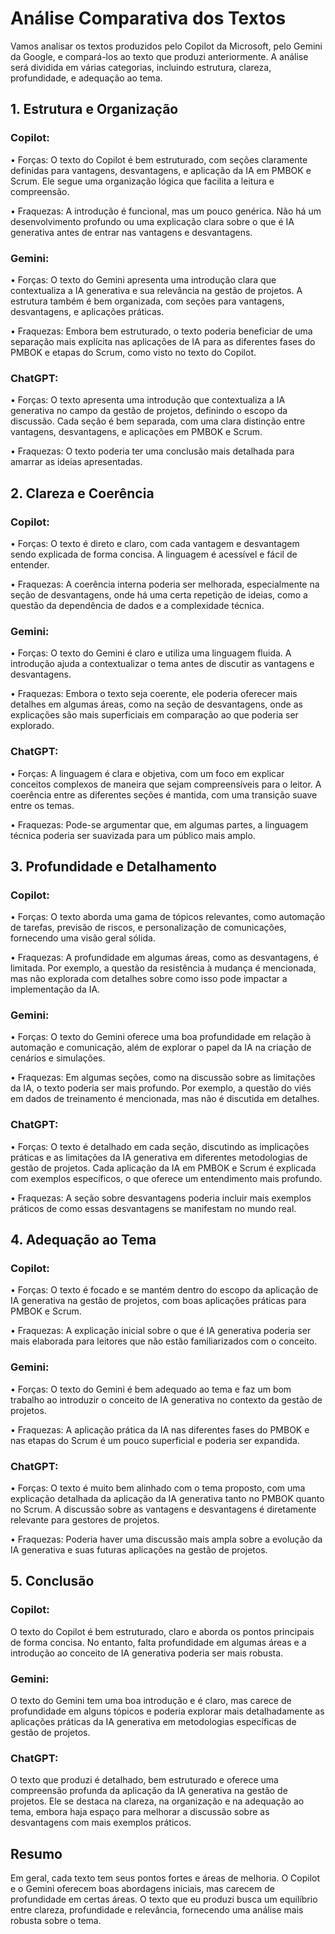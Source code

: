 # Análise Comparativa dos Textos

Vamos analisar os textos produzidos pelo Copilot da Microsoft, pelo Gemini da Google, e compará-los ao texto que produzi anteriormente. A análise será dividida em várias categorias, incluindo estrutura, clareza, profundidade, e adequação ao tema.

## 1. Estrutura e Organização
### Copilot:
•	Forças: O texto do Copilot é bem estruturado, com seções claramente definidas para vantagens, desvantagens, e aplicação da IA em PMBOK e Scrum. Ele segue uma organização lógica que facilita a leitura e compreensão.

•	Fraquezas: A introdução é funcional, mas um pouco genérica. Não há um desenvolvimento profundo ou uma explicação clara sobre o que é IA generativa antes de entrar nas vantagens e desvantagens.

### Gemini:
•	Forças: O texto do Gemini apresenta uma introdução clara que contextualiza a IA generativa e sua relevância na gestão de projetos. A estrutura também é bem organizada, com seções para vantagens, desvantagens, e aplicações práticas.

•	Fraquezas: Embora bem estruturado, o texto poderia beneficiar de uma separação mais explícita nas aplicações de IA para as diferentes fases do PMBOK e etapas do Scrum, como visto no texto do Copilot.

### ChatGPT:
•	Forças: O texto apresenta uma introdução que contextualiza a IA generativa no campo da gestão de projetos, definindo o escopo da discussão. Cada seção é bem separada, com uma clara distinção entre vantagens, desvantagens, e aplicações em PMBOK e Scrum.

•	Fraquezas: O texto poderia ter uma conclusão mais detalhada para amarrar as ideias apresentadas.

## 2. Clareza e Coerência
### Copilot:
•	Forças: O texto é direto e claro, com cada vantagem e desvantagem sendo explicada de forma concisa. A linguagem é acessível e fácil de entender.

•	Fraquezas: A coerência interna poderia ser melhorada, especialmente na seção de desvantagens, onde há uma certa repetição de ideias, como a questão da dependência de dados e a complexidade técnica.

### Gemini:
•	Forças: O texto do Gemini é claro e utiliza uma linguagem fluida. A introdução ajuda a contextualizar o tema antes de discutir as vantagens e desvantagens.

•	Fraquezas: Embora o texto seja coerente, ele poderia oferecer mais detalhes em algumas áreas, como na seção de desvantagens, onde as explicações são mais superficiais em comparação ao que poderia ser explorado.

### ChatGPT:
•	Forças: A linguagem é clara e objetiva, com um foco em explicar conceitos complexos de maneira que sejam compreensíveis para o leitor. A coerência entre as diferentes seções é mantida, com uma transição suave entre os temas.

•	Fraquezas: Pode-se argumentar que, em algumas partes, a linguagem técnica poderia ser suavizada para um público mais amplo.

## 3. Profundidade e Detalhamento
### Copilot:
•	Forças: O texto aborda uma gama de tópicos relevantes, como automação de tarefas, previsão de riscos, e personalização de comunicações, fornecendo uma visão geral sólida.

•	Fraquezas: A profundidade em algumas áreas, como as desvantagens, é limitada. Por exemplo, a questão da resistência à mudança é mencionada, mas não explorada com detalhes sobre como isso pode impactar a implementação da IA.

### Gemini:
•	Forças: O texto do Gemini oferece uma boa profundidade em relação à automação e comunicação, além de explorar o papel da IA na criação de cenários e simulações.

•	Fraquezas: Em algumas seções, como na discussão sobre as limitações da IA, o texto poderia ser mais profundo. Por exemplo, a questão do viés em dados de treinamento é mencionada, mas não é discutida em detalhes.

### ChatGPT:
•	Forças: O texto é detalhado em cada seção, discutindo as implicações práticas e as limitações da IA generativa em diferentes metodologias de gestão de projetos. Cada aplicação da IA em PMBOK e Scrum é explicada com exemplos específicos, o que oferece um entendimento mais profundo.

•	Fraquezas: A seção sobre desvantagens poderia incluir mais exemplos práticos de como essas desvantagens se manifestam no mundo real.

## 4. Adequação ao Tema
### Copilot:
•	Forças: O texto é focado e se mantém dentro do escopo da aplicação de IA generativa na gestão de projetos, com boas aplicações práticas para PMBOK e Scrum.

•	Fraquezas: A explicação inicial sobre o que é IA generativa poderia ser mais elaborada para leitores que não estão familiarizados com o conceito.

### Gemini:
•	Forças: O texto do Gemini é bem adequado ao tema e faz um bom trabalho ao introduzir o conceito de IA generativa no contexto da gestão de projetos.

•	Fraquezas: A aplicação prática da IA nas diferentes fases do PMBOK e nas etapas do Scrum é um pouco superficial e poderia ser expandida.

### ChatGPT:
•	Forças: O texto é muito bem alinhado com o tema proposto, com uma explicação detalhada da aplicação da IA generativa tanto no PMBOK quanto no Scrum. A discussão sobre as vantagens e desvantagens é diretamente relevante para gestores de projetos.

•	Fraquezas: Poderia haver uma discussão mais ampla sobre a evolução da IA generativa e suas futuras aplicações na gestão de projetos.

## 5. Conclusão
### Copilot:
O texto do Copilot é bem estruturado, claro e aborda os pontos principais de forma concisa. No entanto, falta profundidade em algumas áreas e a introdução ao conceito de IA generativa poderia ser mais robusta.

### Gemini:
O texto do Gemini tem uma boa introdução e é claro, mas carece de profundidade em alguns tópicos e poderia explorar mais detalhadamente as aplicações práticas da IA generativa em metodologias específicas de gestão de projetos.

### ChatGPT:
O texto que produzi é detalhado, bem estruturado e oferece uma compreensão profunda da aplicação da IA generativa na gestão de projetos. Ele se destaca na clareza, na organização e na adequação ao tema, embora haja espaço para melhorar a discussão sobre as desvantagens com mais exemplos práticos.

## Resumo
Em geral, cada texto tem seus pontos fortes e áreas de melhoria. O Copilot e o Gemini oferecem boas abordagens iniciais, mas carecem de profundidade em certas áreas. O texto que eu produzi busca um equilíbrio entre clareza, profundidade e relevância, fornecendo uma análise mais robusta sobre o tema.
